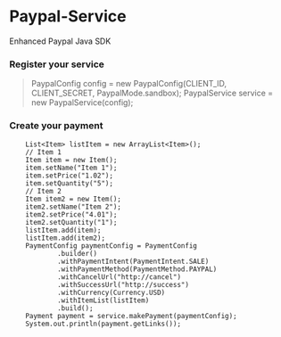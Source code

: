 # Paypal-Service
Enhanced Paypal Java SDK

### Register your service
> PaypalConfig config = new PaypalConfig(CLIENT_ID, CLIENT_SECRET, PaypalMode.sandbox);
> PaypalService service = new PaypalService(config);

### Create your payment
        List<Item> listItem = new ArrayList<Item>();
        // Item 1
        Item item = new Item();
        item.setName("Item 1");
        item.setPrice("1.02");
        item.setQuantity("5");
        // Item 2
        Item item2 = new Item();
        item2.setName("Item 2");
        item2.setPrice("4.01");
        item2.setQuantity("1");
        listItem.add(item);
        listItem.add(item2);
        PaymentConfig paymentConfig = PaymentConfig
                .builder()
                .withPaymentIntent(PaymentIntent.SALE)
                .withPaymentMethod(PaymentMethod.PAYPAL)
                .withCancelUrl("http://cancel")
                .withSuccessUrl("http://success")
                .withCurrency(Currency.USD)
                .withItemList(listItem)
                .build();
        Payment payment = service.makePayment(paymentConfig);
        System.out.println(payment.getLinks());

